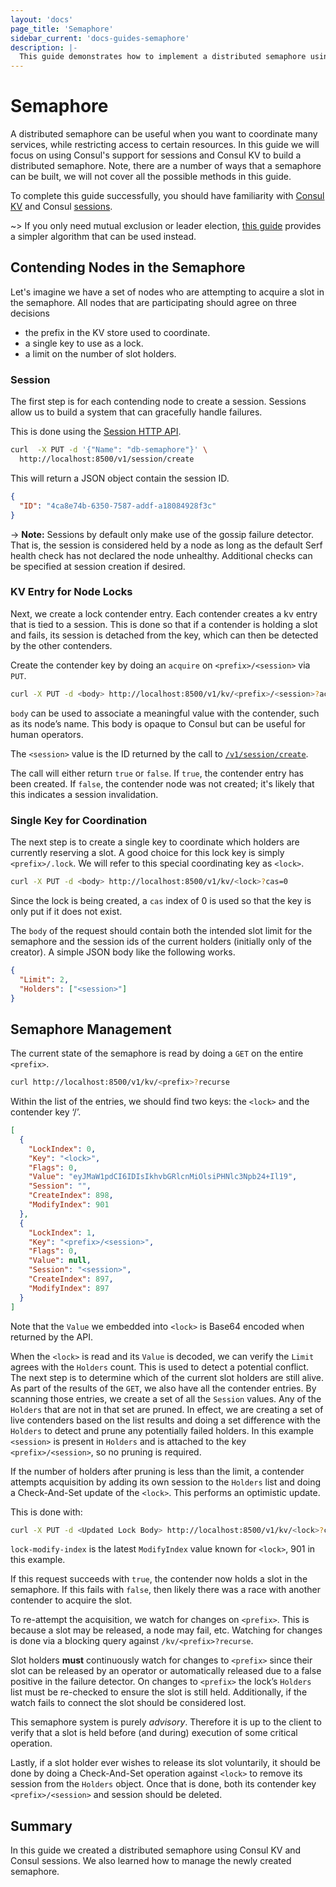 ```yaml
---
layout: 'docs'
page_title: 'Semaphore'
sidebar_current: 'docs-guides-semaphore'
description: |-
  This guide demonstrates how to implement a distributed semaphore using the Consul KV store.
---
```


# Semaphore

A distributed semaphore can be useful when you want to coordinate many services, while
restricting access to certain resources. In this guide we will focus on using Consul's support for
sessions and Consul KV to build a distributed
semaphore. Note, there are a number of ways that a semaphore can be built, we will not cover all the possible methods in this guide.

To complete this guide successfully, you should have familiarity with
[Consul KV](/docs/agent/kv.html) and Consul [sessions](/docs/internals/sessions.html).

~> If you only need mutual exclusion or leader election,
[this guide](/docs/guides/leader-election.html)
provides a simpler algorithm that can be used instead.

## Contending Nodes in the Semaphore

Let's imagine we have a set of nodes who are attempting to acquire a slot in the
semaphore. All nodes that are participating should agree on three decisions

- the prefix in the KV store used to coordinate.
- a single key to use as a lock.
- a limit on the number of slot holders.

### Session

The first step is for each contending node to create a session. Sessions allow us to build a system that
can gracefully handle failures.

This is done using the
[Session HTTP API](/api/session.html#session_create).

```sh
curl  -X PUT -d '{"Name": "db-semaphore"}' \
  http://localhost:8500/v1/session/create
```

This will return a JSON object contain the session ID.

```json
{
  "ID": "4ca8e74b-6350-7587-addf-a18084928f3c"
}
```

-> **Note:** Sessions by default only make use of the gossip failure detector. That is, the session is considered held by a node as long as the default Serf health check has not declared the node unhealthy. Additional checks can be specified at session creation if desired.

### KV Entry for Node Locks

Next, we create a lock contender entry. Each contender creates a kv entry that is tied
to a session. This is done so that if a contender is holding a slot and fails, its session
is detached from the key, which can then be detected by the other contenders.

Create the contender key by doing an `acquire` on `<prefix>/<session>` via `PUT`.

```sh
curl -X PUT -d <body> http://localhost:8500/v1/kv/<prefix>/<session>?acquire=<session>
```

`body` can be used to associate a meaningful value with the contender, such as its node’s name.
This body is opaque to Consul but can be useful for human operators.

The `<session>` value is the ID returned by the call to
[`/v1/session/create`](/api/session.html#session_create).

The call will either return `true` or `false`. If `true`, the contender entry has been
created. If `false`, the contender node was not created; it's likely that this indicates
a session invalidation.

### Single Key for Coordination

The next step is to create a single key to coordinate which holders are currently
reserving a slot. A good choice for this lock key is simply `<prefix>/.lock`. We will
refer to this special coordinating key as `<lock>`.

```sh
curl -X PUT -d <body> http://localhost:8500/v1/kv/<lock>?cas=0
```

Since the lock is being created, a `cas` index of 0 is used so that the key is only put if it does not exist.

The `body` of the request should contain both the intended slot limit for the semaphore and the session ids
of the current holders (initially only of the creator). A simple JSON body like the following works.

```json
{
  "Limit": 2,
  "Holders": ["<session>"]
}
```

## Semaphore Management

The current state of the semaphore is read by doing a `GET` on the entire `<prefix>`.

```sh
curl http://localhost:8500/v1/kv/<prefix>?recurse
```

Within the list of the entries, we should find two keys: the `<lock>` and the
contender key ‘<prefix>/<session>’.

```json
[
  {
    "LockIndex": 0,
    "Key": "<lock>",
    "Flags": 0,
    "Value": "eyJMaW1pdCI6IDIsIkhvbGRlcnMiOlsiPHNlc3Npb24+Il19",
    "Session": "",
    "CreateIndex": 898,
    "ModifyIndex": 901
  },
  {
    "LockIndex": 1,
    "Key": "<prefix>/<session>",
    "Flags": 0,
    "Value": null,
    "Session": "<session>",
    "CreateIndex": 897,
    "ModifyIndex": 897
  }
]
```

Note that the `Value` we embedded into `<lock>` is Base64 encoded when returned by the API.

When the `<lock>` is read and its `Value` is decoded, we can verify the `Limit` agrees with the `Holders` count.
This is used to detect a potential conflict. The next step is to determine which of the current
slot holders are still alive. As part of the results of the `GET`, we also have all the contender
entries. By scanning those entries, we create a set of all the `Session` values. Any of the
`Holders` that are not in that set are pruned. In effect, we are creating a set of live contenders
based on the list results and doing a set difference with the `Holders` to detect and prune
any potentially failed holders. In this example `<session>` is present in `Holders` and
is attached to the key `<prefix>/<session>`, so no pruning is required.

If the number of holders after pruning is less than the limit, a contender attempts acquisition
by adding its own session to the `Holders` list and doing a Check-And-Set update of the `<lock>`.
This performs an optimistic update.

This is done with:

```sh
curl -X PUT -d <Updated Lock Body> http://localhost:8500/v1/kv/<lock>?cas=<lock-modify-index>
```

`lock-modify-index` is the latest `ModifyIndex` value known for `<lock>`, 901 in this example.

If this request succeeds with `true`, the contender now holds a slot in the semaphore.
If this fails with `false`, then likely there was a race with another contender to acquire the slot.

To re-attempt the acquisition, we watch for changes on `<prefix>`. This is because a slot
may be released, a node may fail, etc. Watching for changes is done via a blocking query
against `/kv/<prefix>?recurse`.

Slot holders **must** continuously watch for changes to `<prefix>` since their slot can be
released by an operator or automatically released due to a false positive in the failure detector.
On changes to `<prefix>` the lock’s `Holders` list must be re-checked to ensure the slot
is still held. Additionally, if the watch fails to connect the slot should be considered lost.

This semaphore system is purely _advisory_. Therefore it is up to the client to verify
that a slot is held before (and during) execution of some critical operation.

Lastly, if a slot holder ever wishes to release its slot voluntarily, it should be done by doing a
Check-And-Set operation against `<lock>` to remove its session from the `Holders` object.
Once that is done, both its contender key `<prefix>/<session>` and session should be deleted.

## Summary

In this guide we created a distributed semaphore using Consul KV and Consul sessions. We also learned how to manage the newly created semaphore.
